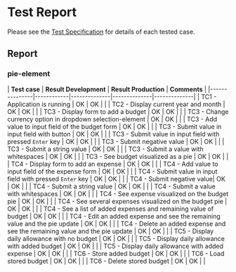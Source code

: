 # Test Report
Please see the [Test Specification](testspecification.md) for details of each tested case.

## Report

### pie-element
| **Test case** | **Result Development** | **Result Production** | **Comments** |
|---------------|------------|--------------|--------------|--------------|
| TC1 -  Application is running | OK | OK |  |
| TC2 -  Display current year and month  | OK | OK |  |
| TC3 -  Display form to add a budget | OK | OK |  |
| TC3 -  Change currency option in dropdown selection-element | OK | OK |  |
| TC3 -  Add value to input field of the budget form | OK | OK |  |
| TC3 -  Submit value in input field with button | OK | OK |  |
| TC3 -  Submit value in input field with pressed `Enter` key | OK | OK |  |
| TC3 -  Submit negative value | OK | OK |  |
| TC3 -  Submit a string value | OK | OK |  |
| TC3 -  Submit a value with whitespaces | OK | OK |  |
| TC3 -  See budget visualized as a pie | OK | OK |  |
| TC4 -  Display form to add an expense | OK | OK |  |
| TC4 -  Add value to input field of the expense form | OK | OK |  |
| TC4 -  Submit value in input field with pressed `Enter` key | OK | OK |  |
| TC4 -  Submit negative value| OK | OK |  |
| TC4 -  Submit a string value | OK | OK |  |
| TC4 -  Submit a value with whitespaces | OK | OK |  |
| TC4 -  See expense visualized on the budget pie | OK | OK |  |
| TC4 -  See several expenses visualized on the budget pie | OK | OK |  |
| TC4 -  See a list of added expenses and remaining value of budget | OK | OK |  |
| TC4 -  Edit an added expense and see the remaining value and the pie update | OK | OK |  |
| TC4 -  Delete an added expense and see the remaining value and the pie update | OK | OK |  |
| TC5 - Display daily allowance with no budget | OK | OK |  |
| TC5 - Display daily allowance with added budget | OK | OK |  |
| TC5 - Display daily allowance with added expense | OK | OK |  |
| TC6 - Store added budget | OK | OK |  |
| TC6 - Load stored budget | OK | OK |  |
| TC6 - Delete stored budget | OK | OK |  |
